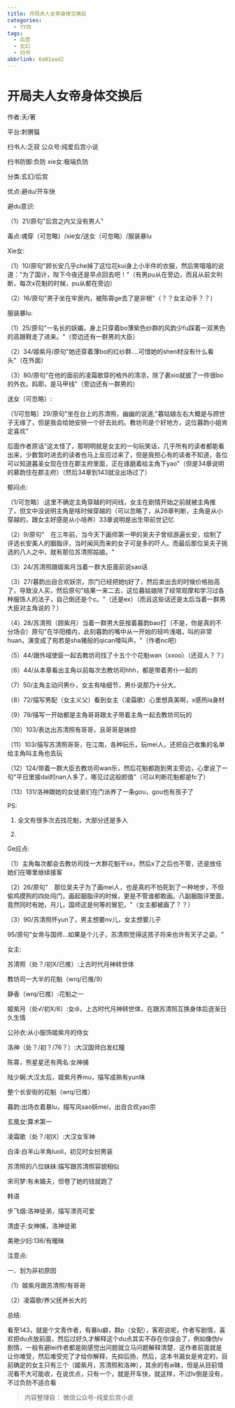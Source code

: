 ```yaml
---
title: 开局夫人女帝身体交换后
categories:
  - YY向
tags:
  - 后宫
  - 玄幻
  - 扫书
abbrlink: 6a01aad2
---
```

# 开局夫人女帝身体交换后
作者:夭/著

平台:刺猬猫

扫书人:乏寂 公众号:纯爱后宫小说

扫书防御:负防 xie女:极端负防

分类:玄幻/后宫

优点:避du/开车快

避du意识:

（1）21/原句"后宫之内又没有男人"

毒点:魂穿（可忽略）/xie女/送女（可忽略）/服装暴lu

Xie女:

（1）10/原句"顾长安几乎che掉了这位花kui身上小半件的衣服，然后笑嘻嘻的说道："为了国计，陛下今夜还是早点回去吧！"（有男pu从在旁边，而且从前文判断，每次x花魁的时候，pu从都在旁边）

（2）16/原句"男子坐在牢房内，被陈霄ge去了是非根"（？？女主动手？？）

服装暴lu:

（1）25/原句"一名长的妖媚，身上只穿着bo薄紫色纱群的风韵少fu踩着一双黑色的高跟鞋走了进来。"（旁边还有一群男的大臣）

（2）34/姬紫月/原句"她还穿着薄bo的红纱群....可惜她的shen材没有什么看头"（在外面）

（3）80/原句"在他的面前的凌霜歌穿的格外的清凉，除了裹xio就披了一件很bo的外衣。妈耶，是马甲线"（旁边还有一群男的）

送女（可忽略）:

（1/可忽略）29/原句"坐在台上的苏清照，幽幽的说道;"暮姑娘左右大概是与顾世子无缘了，但是我会给她安排一个好去处的。教坊司是个好地方，这位暮韵小姐肯定喜欢"

后面作者原话"这太怪了，那明明就是女主的一句玩笑话，几乎所有的读者都能看出来，少数暂时进去的读者也马上反应过来了，但是我担心有的读者不知道，各位可以知道暮圣女现在住在郡主府里面，正在琢磨着给主角下yao"（但是34章说明的慕韵住在郡主府）（然后34章到143就没出场过了）

郁闷点:

（1/可忽略）:这里不确定主角穿越的时间线，女主在剧情开始之前就被主角推了，但文中没说明主角是啥时候穿越的（可以忽略了，从26章判断，主角是从小穿越的，跟女主好感是从小培养）33章说明是出生带前世记忆

（2）9/原句"　在三年前，当今天下画师第一甲的吴夫子曾经游遍长安，绘制了评选长安美人的胭脂评，当时闻风而来的女子可是多的吓人。而最后那位吴夫子挑选的八人之中，就有那位苏清照姑娘。"

（3）24/苏清照跟姬紫月当着一群大臣面前说sao话

（3）27/暮韵出自合欢妖宗，宗门已经把她tj好了，然后卖出去的时候价格抬高了，导致没人买，然后原句"结果一来二去，这位暮姑娘除了经常观摩和学习过各种服饰人的法子，自己倒还是个c。"（还是ex）（而且这些话还是太后当着一群男大臣对主角说的？）

（4）28/苏清照（顾紫月）当着一群男大臣按着暮韵bao打（不是，你是真的不分场合）原句"在华阳楼内，此刻暮韵的嘴中从一开始的轻吟浅唱，叫的非常huan，演变成了宛若是sha猪般的qican嚎叫声。"（作者nc吧）

（5）44/跟外域使臣一起去教坊司找了十五个个花魁wan（xxoo）（还双人？？）

（6）44/从本章看出主角以前每次去教坊司hhh，都是带着男仆一起的

（7）50/主角主动问男仆，女主有啥细节，男仆说那乃十分大。

（8）72/描写男配（女主义父）看到女主（凌霜歌）心里想真美啊，x感热la身材

（9）78/描写一开始都是主角哥哥跟太子带着主角一起去教坊司玩的

（10）103/表达出苏清照有哥哥，且哥哥是妹控

（11）103/描写苏清照哥哥，在江南，各种玩乐，玩mei人，还把自己收集的名单给主角叫主角也去玩

（12）124/带着一群大臣去教坊司wan乐，然后花魁都跑到男主旁边，心里说了一句"平日里接dai的nan人多了，哪见过这般颜值"（可以判断花魁都是fc了）

（13）131/洛神跟她的女徒弟们在门派养了一条gou，gou也有孩子了

PS:

1.  全文有很多次去找花魁，大部分还是多人

2.  

Ge应点:

（1）主角每次都会去教坊司找一大群花魁干xx，然后x了之后也不管，还是放任她们在哪里继续接客

（2）26/原句"　那位吴夫子为了画mei人，也是真的不怕死到了一种地步，不但偷鸡摸狗的四处闯门，画起胭脂评的时候，更是不管谁都敢画。八副胭脂评里面，竟然同时有她，月儿，国师这是何等的冒犯，"（女主都被画了？？）

（3）90/苏清照怀yun了，男主想要nv儿，女主想要儿子

95/原句"女帝与国师...如果是个儿子，苏清照觉得这孩子将来也许有天子之姿。"

女主:

苏清照（处？/初X/已推）:上古时代月神转世体

教坊司一大半的花魁（wrq/已推/9）

静香（wrq/已推）:花魁之一

姬紫月（处√/初X/6）:女di，上古时代月神转世体，在跟苏清照互换身体后逐渐日久生情

公孙衣:从小服饰姬紫月的侍女

洛神（处？/初？/76？）:大汉国师白发红瞳

陈霄，熊星星还有两名:女神捕

陆少婉:大汉太后，姬紫月养mu，描写成熟有yun味

整个长安街的花魁（wrq/已推）

暮韵:出场衣着暴lu，描写风sao妖mei，出自合欢yao宗

玄凰女:算术第一

凌霜歌（处？/初X）:大汉女军神

白泽:白羊山羊角luoli，初见时女扮男装

苏清照的八位妹妹:描写跟苏清照容貌相似

宋司梦:有未婚夫，但卷了她的钱就跑了

韩语

步飞烟:洛神徒弟，描写漂亮可爱

清虚子:女神捕，洛神徒弟

美艳少妇:136/有暧昧

注意点:

一、划为非初原因

（1）姬紫月跟苏清照/有哥哥

（2）凌霜歌/养父抚养长大的

总结:

看至143，就是个文青作者，有暴lu癖，群p（女配），客观说呢，作者写剧情，喜欢把du点放前面，然后过好久才解释这个du点其实不存在你误会了，例如像伪lv剧情，一般有避lei作者都是刚感觉出问题就立马问题解释清楚，这作者前面就是让你难受，然后难受完了才给你解释，先抑后扬，然后，这本书漏女是肯定的，目前确定的女主只有三个（姬紫月，苏清照和洛神），其余的有ai昧，但是从目前情况看不大可能收，在说优点，只有一个，就是开车快，就这样，不过lv倒是没有，不过负防不适合看


> 内容整理自： 微信公众号-纯爱后宫小说